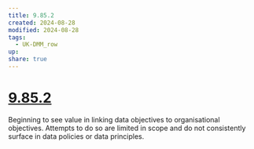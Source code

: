 ```yaml
---
title: 9.85.2
created: 2024-08-28
modified: 2024-08-28
tags:
  - UK-DMM_row
up: 
share: true
---
```

# [9.85.2](9.85.2.md)

Beginning to see value in linking data objectives to organisational objectives. Attempts to do so are limited in scope and do not consistently surface in data policies or data principles.
